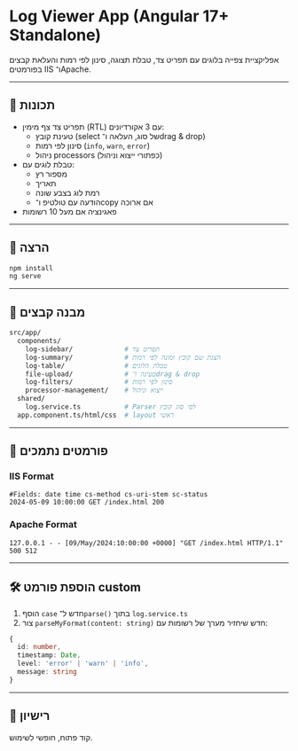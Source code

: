 # Log Viewer App (Angular 17+ Standalone)

אפליקציית צפייה בלוגים עם תפריט צד, טבלת תצוגה, סינון לפי רמות והעלאת קבצים בפורמטים IIS ו־Apache.

---

## 🎯 תכונות

- תפריט צד צף מימין (RTL) עם 3 אקורדיונים:
  - טעינת קובץ (select של סוג, העלאה ו־drag & drop)
  - סינון לפי רמות (`info`, `warn`, `error`)
  - ניהול processors (כפתורי ייצוא וניהול)
- טבלת לוגים עם:
  - מספור רץ
  - תאריך
  - רמת לוג בצבע שונה
  - הודעה עם טולטיפ ו־copy אם ארוכה
- פאגינציה אם מעל 10 רשומות

---

## 🚀 הרצה

```bash
npm install
ng serve
```

---

## 📁 מבנה קבצים

```bash
src/app/
  components/
    log-sidebar/             # תפריט צד
    log-summary/             # הצגת שם קובץ ומונה לפי רמות
    log-table/               # טבלת הלוגים
    file-upload/             # טעינה ו־drag & drop
    log-filters/             # סינון לפי רמות
    processor-management/    # ייצוא וניהול
  shared/
    log.service.ts           # Parser לפי סוג קובץ
  app.component.ts/html/css  # layout ראשי
```

---

## 🧠 פורמטים נתמכים

### IIS Format
```
#Fields: date time cs-method cs-uri-stem sc-status
2024-05-09 10:00:00 GET /index.html 200
```

### Apache Format
```
127.0.0.1 - - [09/May/2024:10:00:00 +0000] "GET /index.html HTTP/1.1" 500 512
```

---

## 🛠️ הוספת פורמט custom

1. הוסף `case` חדש ל־`parse()` בתוך `log.service.ts`
2. צור `parseMyFormat(content: string)` חדש שיחזיר מערך של רשומות עם:
```ts
{
  id: number,
  timestamp: Date,
  level: 'error' | 'warn' | 'info',
  message: string
}
```

---

## 📜 רישיון
קוד פתוח, חופשי לשימוש.
